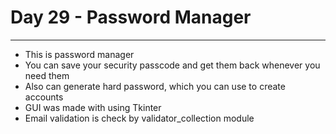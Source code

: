 # Day 29 - Password Manager
***

- This is password manager
- You can save your security passcode and get them back whenever you need them
- Also can generate hard password, which you can use to create accounts
- GUI was made with using Tkinter
- Email validation is check by validator_collection module